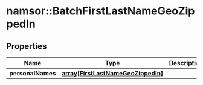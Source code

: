 # namsor::BatchFirstLastNameGeoZippedIn

## Properties
Name | Type | Description | Notes
------------ | ------------- | ------------- | -------------
**personalNames** | [**array[FirstLastNameGeoZippedIn]**](FirstLastNameGeoZippedIn.md) |  | [optional] 



